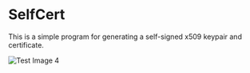 # SelfCert
This is a simple program for generating a self-signed x509 keypair and certificate.

![Test Image 4](https://i.imgur.com/jwl1EfZ.png)
